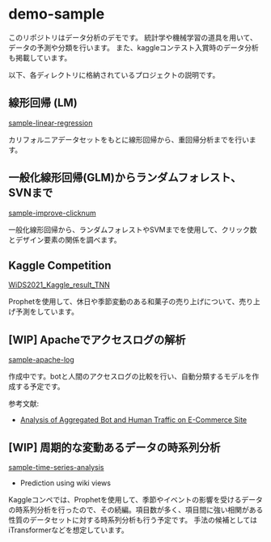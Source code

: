 # demo-sample

このリポジトリはデータ分析のデモです。
統計学や機械学習の道具を用いて、データの予測や分類を行います。
また、kaggleコンテスト入賞時のデータ分析も掲載しています。

以下、各ディレクトリに格納されているプロジェクトの説明です。

## 線形回帰 (LM)

[sample-linear-regression](https://github.com/kokeshiM0chi/demo-datascience/tree/main/sample-linear-regression)

カリフォルニアデータセットをもとに線形回帰から、重回帰分析までを行います。

## 一般化線形回帰(GLM)からランダムフォレスト、SVNまで

[sample-improve-clicknum](https://github.com/kokeshiM0chi/demo-datascience/tree/main/sample-improve-clicknum)

一般化線形回帰から、ランダムフォレストやSVMまでを使用して、クリック数とデザイン要素の関係を調べます。

## Kaggle Competition

[WiDS2021_Kaggle_result_TNN](https://github.com/kokeshiM0chi/demo-datascience/tree/main/WiDS2021_Kaggle_result_TNN)

Prophetを使用して、休日や季節変動のある和菓子の売り上げについて、売り上げ予測をしています。

## [WIP] Apacheでアクセスログの解析

[sample-apache-log](https://github.com/kokeshiM0chi/demo-datascience/tree/main/sample-apache-log)

作成中です。botと人間のアクセスログの比較を行い、自動分類するモデルを作成する予定です。

参考文献:
- [Analysis of Aggregated Bot and Human Traffic on E-Commerce Site](https://annals-csis.org/proceedings/2014/pliks/346.pdf)

## [WIP] 周期的な変動あるデータの時系列分析

[sample-time-series-analysis](https://github.com/kokeshiM0chi/demo-datascience/tree/main/sample-time-series-analysis)

- Prediction using wiki views

Kaggleコンペでは、Prophetを使用して、季節やイベントの影響を受けるデータの時系列分析を行ったので、その続編。項目数が多く、項目間に強い相関がある性質のデータセットに対する時系列分析も行う予定です。
手法の候補としてはiTransformerなどを想定しています。




